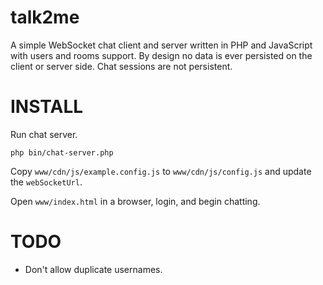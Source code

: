 talk2me
=======

A simple WebSocket chat client and server written in PHP and JavaScript with users and rooms support. By design no data is ever persisted on the client or server side. Chat sessions are not persistent.



INSTALL
=======
Run chat server.

    php bin/chat-server.php

Copy `www/cdn/js/example.config.js` to `www/cdn/js/config.js` and update the `webSocketUrl`.

Open `www/index.html` in a browser, login, and begin chatting.



TODO
====
* Don't allow duplicate usernames.
